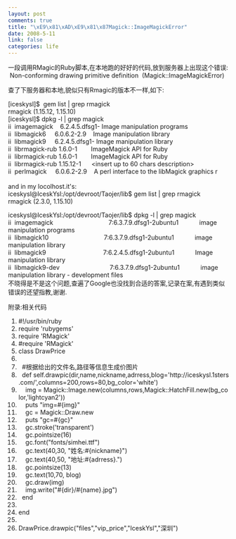```yaml
--- 
layout: post
comments: true
title: "\xE9\x81\xAD\xE9\x81\x87Magick::ImageMagickError"
date: 2008-5-11
link: false
categories: life
---
```

<p>一段调用RMagic的Ruby脚本,在本地跑的好好的代码,放到服务器上出现这个错误:<br />
&nbsp;Non-conforming drawing primitive definition&nbsp; (Magick::ImageMagickError)</p>
<p>查了下服务器和本地,貌似只有Rmagic的版本不一样,如下:</p>
<p>[iceskysl]$&nbsp; gem list | grep rmagick<br />
rmagick (1.15.12, 1.15.10)<br />
[iceskysl]$ dpkg -l | grep magick<br />
ii&nbsp; imagemagick&nbsp;&nbsp;&nbsp; 6.2.4.5.dfsg1- Image manipulation programs<br />
ii&nbsp; libmagick6&nbsp;&nbsp;&nbsp;&nbsp; 6.0.6.2-2.9&nbsp;&nbsp;&nbsp; Image manipulation library<br />
ii&nbsp; libmagick9&nbsp;&nbsp;&nbsp;&nbsp; 6.2.4.5.dfsg1- Image manipulation library<br />
ii&nbsp; librmagick-rub 1.6.0-1&nbsp;&nbsp;&nbsp;&nbsp;&nbsp;&nbsp;&nbsp; ImageMagick API for Ruby<br />
ii&nbsp; librmagick-rub 1.6.0-1&nbsp;&nbsp;&nbsp;&nbsp;&nbsp;&nbsp;&nbsp; ImageMagick API for Ruby<br />
ii&nbsp; librmagick-rub 1.15.12-1&nbsp;&nbsp;&nbsp;&nbsp;&nbsp; &lt;insert up to 60 chars description&gt;<br />
ii&nbsp; perlmagick&nbsp;&nbsp;&nbsp;&nbsp; 6.0.6.2-2.9&nbsp;&nbsp;&nbsp; A perl interface to the libMagick graphics r<br />
<br />
and in my locolhost.it's:<br />
iceskysl@IceskYsl:/opt/devroot/Taojer/lib$ gem list | grep rmagick<br />
rmagick (2.3.0, 1.15.10)</p>
<p>iceskysl@IceskYsl:/opt/devroot/Taojer/lib$ dpkg -l | grep magick<br />
ii&nbsp; imagemagick&nbsp;&nbsp;&nbsp;&nbsp;&nbsp;&nbsp;&nbsp;&nbsp;&nbsp;&nbsp;&nbsp;&nbsp;&nbsp;&nbsp;&nbsp;&nbsp;&nbsp;&nbsp;&nbsp;&nbsp;&nbsp;&nbsp;&nbsp;&nbsp;&nbsp;&nbsp;&nbsp;&nbsp;&nbsp;&nbsp;&nbsp; 7:6.3.7.9.dfsg1-2ubuntu1&nbsp;&nbsp;&nbsp;&nbsp;&nbsp;&nbsp;&nbsp;&nbsp;&nbsp;&nbsp;&nbsp; image manipulation programs<br />
ii&nbsp; libmagick10&nbsp;&nbsp;&nbsp;&nbsp;&nbsp;&nbsp;&nbsp;&nbsp;&nbsp;&nbsp;&nbsp;&nbsp;&nbsp;&nbsp;&nbsp;&nbsp;&nbsp;&nbsp;&nbsp;&nbsp;&nbsp;&nbsp;&nbsp;&nbsp;&nbsp;&nbsp;&nbsp;&nbsp;&nbsp;&nbsp;&nbsp; 7:6.3.7.9.dfsg1-2ubuntu1&nbsp;&nbsp;&nbsp;&nbsp;&nbsp;&nbsp;&nbsp;&nbsp;&nbsp;&nbsp;&nbsp; image manipulation library<br />
ii&nbsp; libmagick9&nbsp;&nbsp;&nbsp;&nbsp;&nbsp;&nbsp;&nbsp;&nbsp;&nbsp;&nbsp;&nbsp;&nbsp;&nbsp;&nbsp;&nbsp;&nbsp;&nbsp;&nbsp;&nbsp;&nbsp;&nbsp;&nbsp;&nbsp;&nbsp;&nbsp;&nbsp;&nbsp;&nbsp;&nbsp;&nbsp;&nbsp;&nbsp; 7:6.2.4.5.dfsg1-2ubuntu1&nbsp;&nbsp;&nbsp;&nbsp;&nbsp;&nbsp;&nbsp;&nbsp;&nbsp;&nbsp;&nbsp; Image manipulation library<br />
ii&nbsp; libmagick9-dev&nbsp;&nbsp;&nbsp;&nbsp;&nbsp;&nbsp;&nbsp;&nbsp;&nbsp;&nbsp;&nbsp;&nbsp;&nbsp;&nbsp;&nbsp;&nbsp;&nbsp;&nbsp;&nbsp;&nbsp;&nbsp;&nbsp;&nbsp;&nbsp;&nbsp;&nbsp;&nbsp;&nbsp; 7:6.3.7.9.dfsg1-2ubuntu1&nbsp;&nbsp;&nbsp;&nbsp;&nbsp;&nbsp;&nbsp;&nbsp;&nbsp;&nbsp;&nbsp; image manipulation library - development files<br />
不晓得是不是这个问题,查遍了Google也没找到合适的答案,记录在案,有遇到类似错误的还望指教,谢谢.</p>
<p>
<div class="codeText">
<div class="codeHead">附录:相关代码</div>
<ol start="1" class="dp-rb">
    <li class="alt"><span><span class="comment">#!/usr/bin/ruby</span><span>&nbsp;&nbsp;</span></span></li>
    <li class=""><span>require&nbsp;<span class="string">'rubygems'</span><span>&nbsp;&nbsp;</span></span></li>
    <li class="alt"><span>require&nbsp;<span class="string">'RMagick'</span><span>&nbsp;&nbsp;</span></span></li>
    <li class=""><span><span class="comment">#require&nbsp;'RMagick'</span><span>&nbsp;&nbsp;</span></span></li>
    <li class="alt"><span><span class="keyword">class</span><span>&nbsp;DrawPrice&nbsp;&nbsp;</span></span></li>
    <li class=""><span>&nbsp;&nbsp;&nbsp;&nbsp;</span></li>
    <li class="alt"><span>&nbsp;&nbsp;<span class="comment">#根据给出的文件名,路径等信息生成价图片</span><span>&nbsp;&nbsp;</span></span></li>
    <li class=""><span>&nbsp;&nbsp;<span class="keyword">def</span><span>&nbsp;</span><span class="keyword">self</span><span>.drawpic(dir,name,nickname,adrress,blog=</span><span class="string">'http://iceskysl.1sters.com/'</span><span>,columns=200,rows=80,bg_color=</span><span class="string">'white'</span><span>)&nbsp;&nbsp;</span></span></li>
    <li class="alt"><span>&nbsp;&nbsp;&nbsp;&nbsp;img&nbsp;=&nbsp;Magick::Image.<span class="keyword">new</span><span>(columns,rows,Magick::HatchFill.</span><span class="keyword">new</span><span>(bg_color,</span><span class="string">'lightcyan2'</span><span>))&nbsp;&nbsp;&nbsp;&nbsp;</span></span></li>
    <li class=""><span>&nbsp;&nbsp;&nbsp;&nbsp;puts&nbsp;<span class="string">&quot;img=#{img}&quot;</span><span>&nbsp;&nbsp;</span></span></li>
    <li class="alt"><span>&nbsp;&nbsp;&nbsp;&nbsp;gc&nbsp;=&nbsp;Magick::Draw.<span class="keyword">new</span><span>&nbsp;&nbsp;&nbsp;&nbsp;</span></span></li>
    <li class=""><span>&nbsp;&nbsp;&nbsp;&nbsp;puts&nbsp;<span class="string">&quot;gc=#{gc}&quot;</span><span>&nbsp;&nbsp;</span></span></li>
    <li class="alt"><span>&nbsp;&nbsp;&nbsp;&nbsp;gc.stroke(<span class="string">'transparent'</span><span>)&nbsp;&nbsp;&nbsp;&nbsp;</span></span></li>
    <li class=""><span>&nbsp;&nbsp;&nbsp;&nbsp;gc.pointsize(16)&nbsp;&nbsp;&nbsp;&nbsp;</span></li>
    <li class="alt"><span>&nbsp;&nbsp;&nbsp;&nbsp;gc.font(<span class="string">&quot;fonts/simhei.ttf&quot;</span><span>)&nbsp;&nbsp;&nbsp;&nbsp;</span></span></li>
    <li class=""><span>&nbsp;&nbsp;&nbsp;&nbsp;gc.text(40,30,&nbsp;<span class="string">&quot;姓名:#{nickname}&quot;</span><span>)&nbsp;&nbsp;&nbsp;&nbsp;</span></span></li>
    <li class="alt"><span>&nbsp;&nbsp;&nbsp;&nbsp;gc.text(40,50,&nbsp;<span class="string">&quot;地址:#{adrress}.&quot;</span><span>)&nbsp;&nbsp;&nbsp;&nbsp;</span></span></li>
    <li class=""><span>&nbsp;&nbsp;&nbsp;&nbsp;gc.pointsize(13)&nbsp;&nbsp;&nbsp;&nbsp;</span></li>
    <li class="alt"><span>&nbsp;&nbsp;&nbsp;&nbsp;gc.text(10,70,&nbsp;blog)&nbsp;&nbsp;&nbsp;&nbsp;</span></li>
    <li class=""><span>&nbsp;&nbsp;&nbsp;&nbsp;gc.draw(img)&nbsp;&nbsp;&nbsp;&nbsp;</span></li>
    <li class="alt"><span>&nbsp;&nbsp;&nbsp;&nbsp;img.write(<span class="string">&quot;#{dir}/#{name}.jpg&quot;</span><span>)&nbsp;&nbsp;</span></span></li>
    <li class=""><span>&nbsp;&nbsp;<span class="keyword">end</span><span>&nbsp;&nbsp;</span></span></li>
    <li class="alt"><span>&nbsp;&nbsp;</span></li>
    <li class=""><span><span class="keyword">end</span><span>&nbsp;&nbsp;</span></span></li>
    <li class="alt"><span>&nbsp;&nbsp;</span></li>
    <li class=""><span>DrawPrice.drawpic(<span class="string">&quot;files&quot;</span><span>,</span><span class="string">&quot;vip_price&quot;</span><span>,</span><span class="string">&quot;IceskYsl&quot;</span><span>,</span><span class="string">&quot;深圳&quot;</span><span>)&nbsp;&nbsp;</span></span></li>
</ol>
</div>
</p>
<p>&nbsp;</p>
